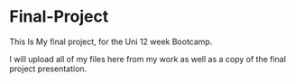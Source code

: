 # Final-Project
This Is My final project, for the Uni 12 week Bootcamp.

I will upload all of my files here from my work as well as a copy of the final project presentation.

